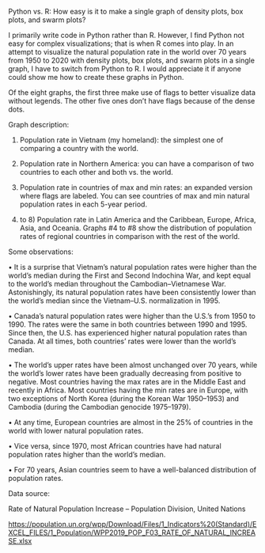 Python vs. R: How easy is it to make a single graph of density plots, box plots, and swarm plots?
 
I primarily write code in Python rather than R. However, I find Python not easy for complex visualizations; that is when R comes into play. In an attempt to visualize the natural population rate in the world over 70 years from 1950 to 2020 with density plots, box plots, and swarm plots in a single graph, I have to switch from Python to R. I would appreciate it if anyone could show me how to create these graphs in Python.
 
Of the eight graphs, the first three make use of flags to better visualize data without legends. The other five ones don’t have flags because of the dense dots.
 
Graph description:

1) Population rate in Vietnam (my homeland): the simplest one of comparing a country with the world.

2) Population rate in Northern America: you can have a comparison of two countries to each other and both vs. the world.

3) Population rate in countries of max and min rates: an expanded version where flags are labeled. You can see countries of max and min natural population rates in each 5-year period.

4) to 8) Population rate in Latin America and the Caribbean, Europe, Africa, Asia, and Oceania.
Graphs #4 to #8 show the distribution of population rates of regional countries in comparison with the rest of the world.
 
Some observations:

• It is a surprise that Vietnam’s natural population rates were higher than the world’s median during the First and Second Indochina War, and kept equal to the world’s median throughout the Cambodian–Vietnamese War. Astonishingly, its natural population rates have been consistently lower than the world’s median since the Vietnam–U.S. normalization in 1995.

• Canada’s natural population rates were higher than the U.S.’s from 1950 to 1990. The rates were the same in both countries between 1990 and 1995. Since then, the U.S. has experienced higher natural population rates than Canada. At all times, both countries’ rates were lower than the world’s median.

• The world’s upper rates have been almost unchanged over 70 years, while the world’s lower rates have been gradually decreasing from positive to negative. Most countries having the max rates are in the Middle East and recently in Africa. Most countries having the min rates are in Europe, with two exceptions of North Korea (during the Korean War 1950–1953) and Cambodia (during the Cambodian genocide 1975–1979).

• At any time, European countries are almost in the 25% of countries in the world with lower natural population rates.

• Vice versa, since 1970, most African countries have had natural population rates higher than the world’s median.

• For 70 years, Asian countries seem to have a well-balanced distribution of population rates.
 
Data source:

Rate of Natural Population Increase – Population Division, United Nations

https://population.un.org/wpp/Download/Files/1_Indicators%20(Standard)/EXCEL_FILES/1_Population/WPP2019_POP_F03_RATE_OF_NATURAL_INCREASE.xlsx

